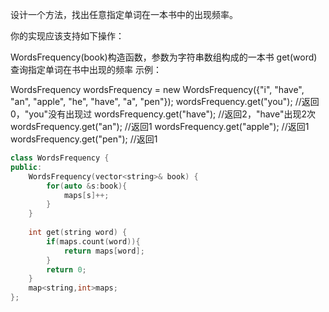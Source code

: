 
设计一个方法，找出任意指定单词在一本书中的出现频率。

你的实现应该支持如下操作：

WordsFrequency(book)构造函数，参数为字符串数组构成的一本书
get(word)查询指定单词在书中出现的频率
示例：

WordsFrequency wordsFrequency = new WordsFrequency({"i", "have", "an", "apple", "he", "have", "a", "pen"});
wordsFrequency.get("you"); //返回0，"you"没有出现过
wordsFrequency.get("have"); //返回2，"have"出现2次
wordsFrequency.get("an"); //返回1
wordsFrequency.get("apple"); //返回1
wordsFrequency.get("pen"); //返回1

```C++
class WordsFrequency {
public:
    WordsFrequency(vector<string>& book) {
        for(auto &s:book){
            maps[s]++;
        }
    }
    
    int get(string word) {
        if(maps.count(word)){
            return maps[word];
        }
        return 0;
    }
    map<string,int>maps;
};
```

